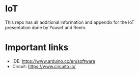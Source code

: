 # IoT

This repo has all additional information and appendix for the IoT presentation done by Yousef and Reem.

# Important links
- IDE: https://www.arduino.cc/en/software
- Circuit: https://www.circuito.io/
 
